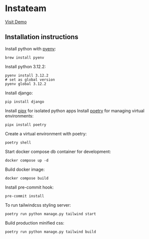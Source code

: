 # Instateam

[Visit Demo](https://instateam.fly.io/members)

## Installation instructions

Install python with [pyenv](https://github.com/pyenv/pyenv):

```shell
brew install pyenv
```

Install python 3.12.2:

```shell
pyenv install 3.12.2
# set as global version
pyenv global 3.12.2
```

Install django:

```shell
pip install django
```

Install [pipx](https://github.com/pypa/pipx) for isolated python apps
Install [poetry](https://python-poetry.org/docs/#installation) for managing virtual environments:

```shell
pipx install poetry
```

Create a virtual environment with poetry:

```shell
poetry shell
```

Start docker compose db container for development:

```shell
docker compose up -d
```

Build docker image:

```shell
docker compose build
```

Install pre-commit hook:

```shell
pre-commit install
```

To run tailwindcss styling server:

```shell
poetry run python manage.py tailwind start
```

Build production minified css:

```shell
poetry run python manage.py tailwind build
```
